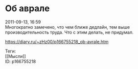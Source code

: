 Об аврале
==========

   
 2011-09-13, 16:59   
  Многократно замечено, что чем ближе дедлайн, тем выше производительность труда. Что с этим делать, не придумал.   
    
 <https://diary.ru/~zHz00/p166755218_ob-avrale.htm>   
   
 Теги:   
 [[Мысли]]   
 ID: p166755218
